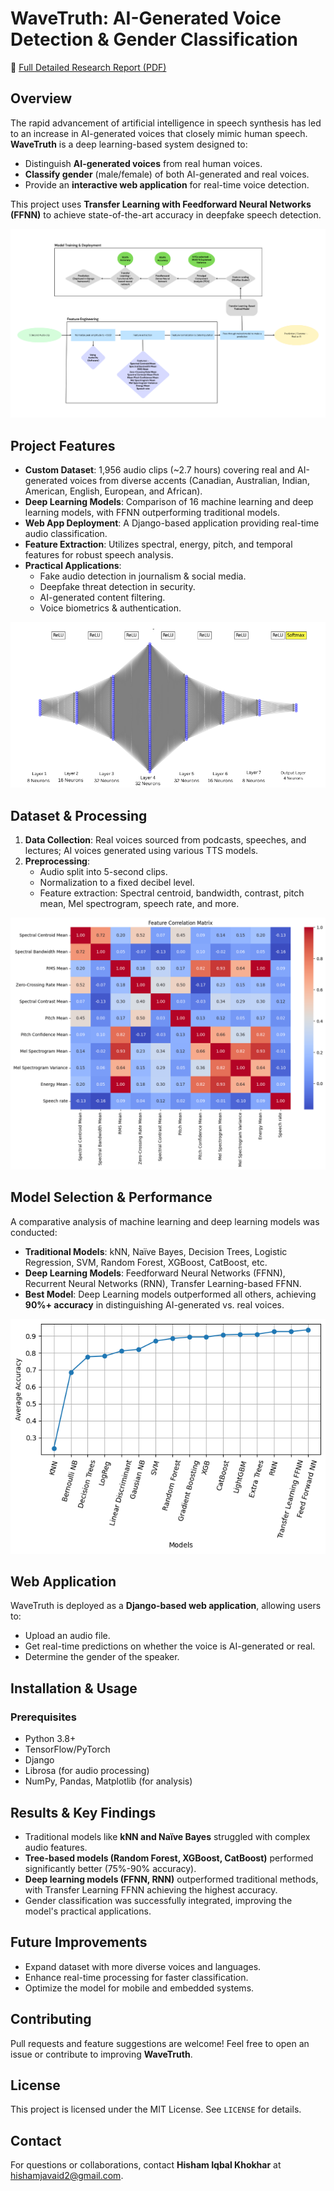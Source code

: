 # WaveTruth: AI-Generated Voice Detection & Gender Classification

📄 [Full Detailed Research Report (PDF)](https://github.com/hishamikoo/Deepfake-AI-Detection/blob/main/Research%20Paper%20-%20WaveTruth.pdf)


## Overview
The rapid advancement of artificial intelligence in speech synthesis has led to an increase in AI-generated voices that closely mimic human speech. **WaveTruth** is a deep learning-based system designed to:
- Distinguish **AI-generated voices** from real human voices.
- **Classify gender** (male/female) of both AI-generated and real voices.
- Provide an **interactive web application** for real-time voice detection.

This project uses **Transfer Learning with Feedforward Neural Networks (FFNN)** to achieve state-of-the-art accuracy in deepfake speech detection.

![Pipeline](Images/Pipeline.png)

## Project Features
- **Custom Dataset**: 1,956 audio clips (~2.7 hours) covering real and AI-generated voices from diverse accents (Canadian, Australian, Indian, American, English, European, and African).
- **Deep Learning Models**: Comparison of 16 machine learning and deep learning models, with FFNN outperforming traditional models.
- **Web App Deployment**: A Django-based application providing real-time audio classification.
- **Feature Extraction**: Utilizes spectral, energy, pitch, and temporal features for robust speech analysis.
- **Practical Applications**:
  - Fake audio detection in journalism & social media.
  - Deepfake threat detection in security.
  - AI-generated content filtering.
  - Voice biometrics & authentication.


![visualization](Images/transfer-learning-visualization.png)




## Dataset & Processing
1. **Data Collection**: Real voices sourced from podcasts, speeches, and lectures; AI voices generated using various TTS models.
2. **Preprocessing**:
   - Audio split into 5-second clips.
   - Normalization to a fixed decibel level.
   - Feature extraction: Spectral centroid, bandwidth, contrast, pitch mean, Mel spectrogram, speech rate, and more.

![CM](Images/Correlation-Matrix.png)



## Model Selection & Performance
A comparative analysis of machine learning and deep learning models was conducted:
- **Traditional Models**: kNN, Naïve Bayes, Decision Trees, Logistic Regression, SVM, Random Forest, XGBoost, CatBoost, etc.
- **Deep Learning Models**: Feedforward Neural Networks (FFNN), Recurrent Neural Networks (RNN), Transfer Learning-based FFNN.
- **Best Model**: Deep Learning models outperformed all others, achieving **90%+ accuracy** in distinguishing AI-generated vs. real voices.

![Performance](Images/Model-performances.png)


## Web Application
WaveTruth is deployed as a **Django-based web application**, allowing users to:
- Upload an audio file.
- Get real-time predictions on whether the voice is AI-generated or real.
- Determine the gender of the speaker.

## Installation & Usage
### Prerequisites
- Python 3.8+
- TensorFlow/PyTorch
- Django
- Librosa (for audio processing)
- NumPy, Pandas, Matplotlib (for analysis)


## Results & Key Findings
- Traditional models like **kNN and Naïve Bayes** struggled with complex audio features.
- **Tree-based models (Random Forest, XGBoost, CatBoost)** performed significantly better (75%-90% accuracy).
- **Deep learning models (FFNN, RNN)** outperformed traditional methods, with Transfer Learning FFNN achieving the highest accuracy.
- Gender classification was successfully integrated, improving the model's practical applications.

## Future Improvements
- Expand dataset with more diverse voices and languages.
- Enhance real-time processing for faster classification.
- Optimize the model for mobile and embedded systems.

## Contributing
Pull requests and feature suggestions are welcome! Feel free to open an issue or contribute to improving **WaveTruth**.

## License
This project is licensed under the MIT License. See `LICENSE` for details.

## Contact
For questions or collaborations, contact **Hisham Iqbal Khokhar** at hishamjavaid2@gmail.com.

